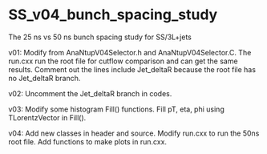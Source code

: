 # SS_v04_bunch_spacing_study
The 25 ns vs 50 ns bunch spacing study for SS/3L+jets

v01:
Modify from AnaNtupV04Selector.h and AnaNtupV04Selector.C.
The run.cxx run the root file for cutflow comparison and can get the same results.
Comment out the lines include Jet_deltaR because the root file has no Jet_deltaR branch.

v02:
Uncomment the Jet_deltaR branch in codes.

v03:
Modify some histogram Fill() functions.
Fill pT, eta, phi using TLorentzVector in Fill().

v04:
Add new classes in header and source.
Modify run.cxx to run the 50ns root file.
Add functions to make plots in run.cxx.
